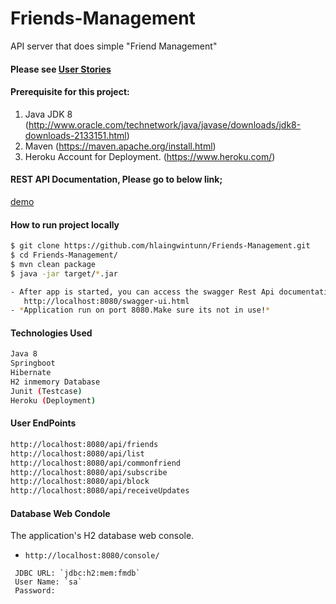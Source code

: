 # Friends-Management
API server that does simple "Friend Management"

#### Please see [User Stories](https://github.com/hlaingwintunn/Friends-Management/blob/master/User_Stories.md)


#### Prerequisite for this project:
1. Java JDK 8 (http://www.oracle.com/technetwork/java/javase/downloads/jdk8-downloads-2133151.html)
2. Maven  (https://maven.apache.org/install.html)
3. Heroku Account for Deployment. (https://www.heroku.com/)


#### REST API Documentation, Please go to below link;
[demo](https://friend-management-restapi.herokuapp.com/swagger-ui.html#/)



#### How to run project locally
```sh
$ git clone https://github.com/hlaingwintunn/Friends-Management.git
$ cd Friends-Management/
$ mvn clean package
$ java -jar target/*.jar

- After app is started, you can access the swagger Rest Api documentation with 
   http://localhost:8080/swagger-ui.html
- *Application run on port 8080.Make sure its not in use!*
```


#### Technologies Used
```sh
Java 8
Springboot
Hibernate
H2 inmemory Database
Junit (Testcase)
Heroku (Deployment)
```


#### User EndPoints
```sh
http://localhost:8080/api/friends
http://localhost:8080/api/list
http://localhost:8080/api/commonfriend
http://localhost:8080/api/subscribe
http://localhost:8080/api/block
http://localhost:8080/api/receiveUpdates
```


#### Database Web Condole
The application's H2 database web console.
- `http://localhost:8080/console/`
```
 JDBC URL: `jdbc:h2:mem:fmdb`
 User Name: `sa`
 Password:
 ```
